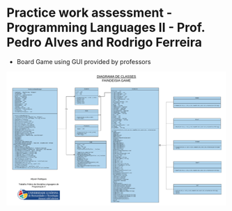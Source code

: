 # Practice work assessment - Programming Languages II - Prof. Pedro Alves and Rodrigo Ferreira
* Board Game using GUI provided by professors

![alt text](https://github.com/acr1618/object-oriented-practice-board-game/blob/master/diagramFandeisia.png)
